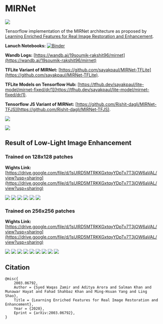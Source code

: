 # MIRNet

[![](https://static.streamlit.io/badges/streamlit_badge_black_white.svg)](https://share.streamlit.io/soumik12345/mirnet/app.py)

Tensorflow implementation of the MIRNet architecture as proposed by [Learning Enriched Features for Real Image
Restoration and Enhancement](https://arxiv.org/pdf/2003.06792v2.pdf).

**Lanuch Notebooks:** [![Binder](https://mybinder.org/badge_logo.svg)](https://mybinder.org/v2/gh/soumik12345/MIRNet/HEAD)

**Wandb Logs:** [https://wandb.ai/19soumik-rakshit96/mirnet](https://wandb.ai/19soumik-rakshit96/mirnet)

**TFLite Variant of MIRNet:** [https://github.com/sayakpaul/MIRNet-TFLite](https://github.com/sayakpaul/MIRNet-TFLite).

**TFLite Models on Tensorflow Hub:** [https://tfhub.dev/sayakpaul/lite-model/mirnet-fixed/dr/1](https://tfhub.dev/sayakpaul/lite-model/mirnet-fixed/dr/1).

**Tensorflow JS Variant of MIRNet:** [https://github.com/Rishit-dagli/MIRNet-TFJS](https://github.com/Rishit-dagli/MIRNet-TFJS).

![](./assets/mirnet_architecture.png)

![](./assets/lol_results.gif)

## Result of Low-Light Image Enhancement

### Trained on 128x128 patches

**Wights Link:** [https://drive.google.com/file/d/1sUlRD5MTRKKGxtqyYDpTv7T3jOW6aVAL/view?usp=sharing](https://drive.google.com/file/d/1sUlRD5MTRKKGxtqyYDpTv7T3jOW6aVAL/view?usp=sharing)

![](./assets/lol/example_10.png)
![](./assets/lol/example_11.png)
![](./assets/lol/example_9.png)
![](./assets/lol/example_1.png)
![](./assets/lol/example_2.png)
![](./assets/lol/example_3.png)

### Trained on 256x256 patches

**Wights Link:** [https://drive.google.com/file/d/1sUlRD5MTRKKGxtqyYDpTv7T3jOW6aVAL/view?usp=sharing](https://drive.google.com/file/d/1sUlRD5MTRKKGxtqyYDpTv7T3jOW6aVAL/view?usp=sharing)

![](./assets/lol/example_12.png)
![](./assets/lol/example_13.png)
![](./assets/lol/example_15.png)
![](./assets/lol/example_18.png)
![](./assets/lol/example_19.png)
![](./assets/lol/example_21.png)
![](./assets/lol/example_25.png)
![](./assets/lol/example_26.png)
![](./assets/lol/example_27.png)

## Citation

```
@misc{
    2003.06792,
    Author = {Syed Waqas Zamir and Aditya Arora and Salman Khan and Munawar Hayat and Fahad Shahbaz Khan and Ming-Hsuan Yang and Ling Shao},
    Title = {Learning Enriched Features for Real Image Restoration and Enhancement},
    Year = {2020},
    Eprint = {arXiv:2003.06792},
}
```
